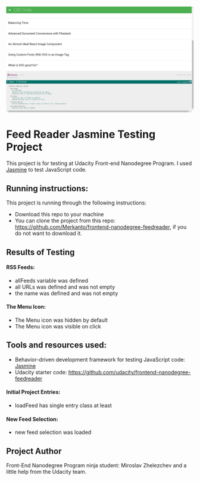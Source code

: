 ![alt text](https://github.com/Merkanto/frontend-nanodegree-feedreader/blob/master/images/jasmine-feedreader-screenshot.png)

# Feed Reader Jasmine Testing Project

This project is for testing at Udacity Front-end Nanodegree Program. I used [Jasmine](http://jasmine.github.io/) to test JavaScript code.


## Running instructions:

This project is running through the following instructions:
* Download this repo to your machine
* You can clone the project from this repo: https://github.com/Merkanto/frontend-nanodegree-feedreader, if you do not want to download it.

## Results of Testing

#### RSS Feeds:

* allFeeds variable was defined
* all URLs was defined and was not empty
* the name was defined and was not empty

#### The Menu Icon:

* The Menu icon was hidden by default
* The Menu icon was visible on click

## Tools and resources used:

* Behavior-driven development framework for testing JavaScript code: [Jasmine](http://jasmine.github.io/)
* Udacity starter code: https://github.com/udacity/frontend-nanodegree-feedreader

#### Initial Project Entries:

* loadFeed has single entry class at least

#### New Feed Selection:

* new feed selection was loaded

## Project Author

Front-End Nanodegree Program ninja student: Miroslav Zhelezchev and a little help from the Udacity team.
